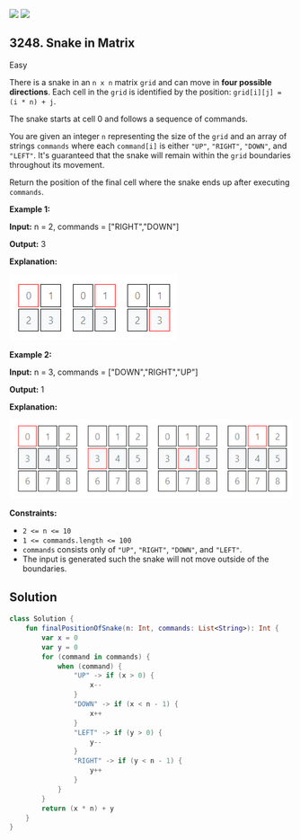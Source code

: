 [![](https://img.shields.io/github/stars/javadev/LeetCode-in-Kotlin?label=Stars&style=flat-square)](https://github.com/javadev/LeetCode-in-Kotlin)
[![](https://img.shields.io/github/forks/javadev/LeetCode-in-Kotlin?label=Fork%20me%20on%20GitHub%20&style=flat-square)](https://github.com/javadev/LeetCode-in-Kotlin/fork)

## 3248\. Snake in Matrix

Easy

There is a snake in an `n x n` matrix `grid` and can move in **four possible directions**. Each cell in the `grid` is identified by the position: `grid[i][j] = (i * n) + j`.

The snake starts at cell 0 and follows a sequence of commands.

You are given an integer `n` representing the size of the `grid` and an array of strings `commands` where each `command[i]` is either `"UP"`, `"RIGHT"`, `"DOWN"`, and `"LEFT"`. It's guaranteed that the snake will remain within the `grid` boundaries throughout its movement.

Return the position of the final cell where the snake ends up after executing `commands`.

**Example 1:**

**Input:** n = 2, commands = ["RIGHT","DOWN"]

**Output:** 3

**Explanation:**

![image](image01.png)

**Example 2:**

**Input:** n = 3, commands = ["DOWN","RIGHT","UP"]

**Output:** 1

**Explanation:**

![image](image02.png)

**Constraints:**

*   `2 <= n <= 10`
*   `1 <= commands.length <= 100`
*   `commands` consists only of `"UP"`, `"RIGHT"`, `"DOWN"`, and `"LEFT"`.
*   The input is generated such the snake will not move outside of the boundaries.

## Solution

```kotlin
class Solution {
    fun finalPositionOfSnake(n: Int, commands: List<String>): Int {
        var x = 0
        var y = 0
        for (command in commands) {
            when (command) {
                "UP" -> if (x > 0) {
                    x--
                }
                "DOWN" -> if (x < n - 1) {
                    x++
                }
                "LEFT" -> if (y > 0) {
                    y--
                }
                "RIGHT" -> if (y < n - 1) {
                    y++
                }
            }
        }
        return (x * n) + y
    }
}
```